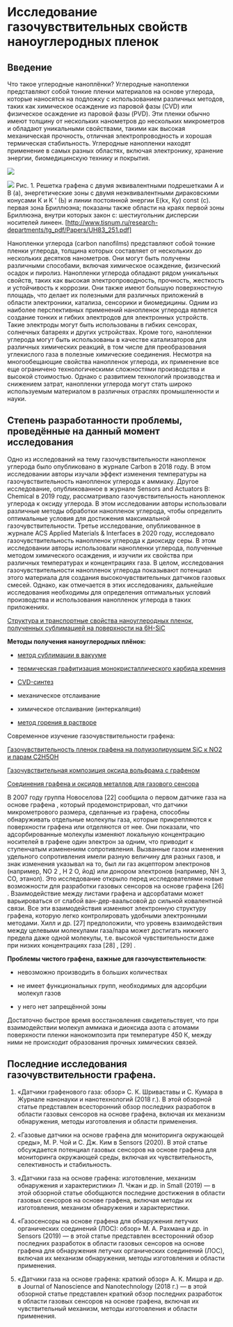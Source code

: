 # Исследование газочувствительных свойств наноуглеродных пленок





## Введение

Что такое углеродные наноплёнки?
Углеродные нанопленки представляют собой тонкие пленки материалов на основе углерода, которые наносятся на подложку с использованием различных методов, таких как химическое осаждение из паровой фазы (CVD) или физическое осаждение из паровой фазы (PVD). Эти пленки обычно имеют толщину от нескольких нанометров до нескольких микрометров и обладают уникальными свойствами, такими как высокая механическая прочность, отличная электропроводность и хорошая термическая стабильность. Углеродные нанопленки находят применение в самых разных областях, включая электронику, хранение энергии, биомедицинскую технику и покрытия.

![](https://i.imgur.com/7OPAOzW.png)

![](https://i.imgur.com/kGdqi8w.png)
Рис. 1. Решетка графена с двумя эквивалентными подрешетками А и В (а), энергетические зоны с двумя неэквивалентными дираковскими конусами К и К ' (Ь) и линии постоянной энергии E(kx, Ку) const (с). первая зона Бриллюэна; показаны также области на краях первой зоны Бриллюэна, внутри которых закон с: шестиугольник дисперсии носителей линеен.
[http://www.tisnum.ru/research-departments/tg_pdf/Papers/UH83_251.pdf]




Нанопленки углерода (carbon nanofilms) представляют собой тонкие пленки углерода, толщина которых составляет от нескольких до нескольких десятков нанометров. Они могут быть получены различными способами, включая химическое осаждение, физический осадок и пиролиз.
Нанопленки углерода обладают рядом уникальных свойств, таких как высокая электропроводность, прочность, жесткость и устойчивость к коррозии. Они также имеют большую поверхностную площадь, что делает их полезными для различных приложений в области электроники, катализа, сенсорики и биомедицины.
Одним из наиболее перспективных применений нанопленок углерода является создание тонких и гибких электродов для электронных устройств. Такие электроды могут быть использованы в гибких сенсорах, солнечных батареях и других устройствах.
Кроме того, нанопленки углерода могут быть использованы в качестве катализаторов для различных химических реакций, в том числе для преобразования углекислого газа в полезные химические соединения.
Несмотря на многообещающие свойства нанопленок углерода, их применение все еще ограничено технологическими сложностями производства и высокой стоимостью. Однако с развитием технологий производства и снижением затрат, нанопленки углерода могут стать широко используемым материалом в различных отраслях промышленности и науки.







## Степень разработанности проблемы, проведённые на данный момент исследования

Одно из исследований на тему газочувствительности нанопленок углерода было опубликовано в журнале Carbon в 2018 году. В этом исследовании авторы изучали эффект изменения температуры на газочувствительность нанопленок углерода к аммиаку.
Другое исследование, опубликованное в журнале Sensors and Actuators B: Chemical в 2019 году, рассматривало газочувствительность нанопленок углерода к оксиду углерода. В этом исследовании авторы использовали различные методы обработки нанопленок углерода, чтобы определить оптимальные условия для достижения максимальной газочувствительности.
Третье исследование, опубликованное в журнале ACS Applied Materials & Interfaces в 2020 году, исследовало газочувствительность нанопленок углерода к диоксиду серы. В этом исследовании авторы использовали нанопленки углерода, полученные методом химического осаждения, и изучили их свойства при различных температурах и концентрациях газа.
В целом, исследования газочувствительности нанопленок углерода показывают потенциал этого материала для создания высокочувствительных датчиков газовых смесей. Однако, как отмечается в этих исследованиях, дальнейшие исследования необходимы для определения оптимальных условий производства и использования нанопленок углерода в таких приложениях.








[Структура и транспортные свойства наноуглеродных пленок,
полученных сублимацией на поверхности на 6H-SiC](https://journals.ioffe.ru/articles/viewPDF/4908)


**Методы получения наноуглеродных плёнок:**

- [метод сублимации в вакууме](https://journals.ioffe.ru/articles/viewPDF/2204)

- [термическая графитизация монокристаллического карбида кремния](https://journals.ioffe.ru/articles/viewPDF/4908)

- [CVD-синтез](https://cyberleninka.ru/article/n/cvd-sintez-i-issledovanie-harakteristik-multigrafenovyh-plenok)

- механическое отслаивание 

- химическое отслаивание (интеркаляция)

- [метод горения в растворе](https://elib.bsu.by/bitstream/123456789/257287/1/134-138.pdf) 





Современное изучение газочувствительности графена:

[Газочувствительность пленок графена на полуизолирующем SiC к NO2 и парам C2H5OH](https://cyberleninka.ru/article/n/gazochuvstvitelnost-plenok-grafena-na-poluizoliruyuschem-sic-k-no2-i-param-c2h5oh)

[Газочувствительная композиция оксида вольфрама с графеном](https://elib.bsu.by/bitstream/123456789/257287/1/134-138.pdf)

[Соединения графена и оксидов металлов для газового сенсора](https://www.sciencedirect.com/science/article/pii/S0925400515301271?casa_token=nAg44x6Ma1oAAAAA:pN6JTwnFSH2POSUFtA6ftN9JPsXbudkFEOq5WV2TASvJX_GC5SVQkANEPAEp8zFKNyXJmAhsWbQ)


В 2007 году группа Новоселова [22] сообщила о первом датчике газа на основе графена , который продемонстрировал, что датчики микрометрового размера, сделанные из графена, способны обнаруживать отдельные молекулы газа, которые прикрепляются к поверхности графена или отделяются от нее. Они показали, что адсорбированные молекулы изменяют локальную концентрацию носителей в графене один электрон за одним, что приводит к ступенчатым изменениям сопротивления. Вызванные газом изменения удельного сопротивления имели разную величину для разных газов, и знак изменения указывал на то, был ли газ акцептором электронов (например, NO 2 , H 2 O, йод) или донором электронов (например, NH 3, СО, этанол). Это исследование открыло перед исследователями новые возможности для разработки газовых сенсоров на основе графена [26] . Взаимодействие между листами графена и адсорбатами может варьироваться от слабой ван-дер-ваальсовой до сильной ковалентной связи. Все эти взаимодействия изменяют электронную структуру графена, которую легко контролировать удобными электронными методами. Хилл и др. [27] предположили, что уровень взаимодействия между целевыми молекулами газа/пара может достигать нижнего предела даже одной молекулы, т.е. высокой чувствительности даже при низких концентрациях газа [28] , [29] .


**Проблемы чистого графена, важные для газочувствительности**: 

- невозможно производить в больших количествах

- не имеет функциональных групп, необходимых для адсорбции молекул газов

- у него нет запрещённой зоны







Достаточно быстрое время восстановления свидетельствует, что при взаимодействии молекул аммиака и диоксида азота с атомами поверхности пленки нанокомпозита при температуре 450 К, между ними не происходит образования прочных химических связей. 


## Последние исследования газочувствительности графена.
1. «Датчики графенового газа: обзор» С. К. Шриваставы и С. Кумара в Журнале нанонауки и нанотехнологий (2018 г.). В этой обзорной статье представлен всесторонний обзор последних разработок в области газовых сенсоров на основе графена, включая их механизм обнаружения, методы изготовления и области применения.

2. «Газовые датчики на основе графена для мониторинга окружающей среды», М. Р. Чой и С. Дж. Ким в Sensors (2020). В этой статье обсуждается потенциал газовых сенсоров на основе графена для мониторинга окружающей среды, включая их чувствительность, селективность и стабильность.

3. «Датчики газа на основе графена: изготовление, механизм обнаружения и характеристики» Л. Чжан и др. in Small (2019) — в этой обзорной статье обобщаются последние достижения в области газовых сенсоров на основе графена, включая методы их изготовления, механизм обнаружения и характеристики.

4. «Газосенсоры на основе графена для обнаружения летучих органических соединений (ЛОС): обзор» М. А. Рахмана и др. in Sensors (2019) — в этой статье представлен всесторонний обзор последних разработок в области газовых сенсоров на основе графена для обнаружения летучих органических соединений (ЛОС), включая их механизм обнаружения, методы изготовления и области применения.

5. «Датчики газа на основе графена: краткий обзор» А. К. Мишра и др. в Journal of Nanoscience and Nanotechnology (2018 г.) — в этой обзорной статье представлен краткий обзор последних разработок в области газовых сенсоров на основе графена, включая их чувствительный механизм, методы изготовления и области применения.




